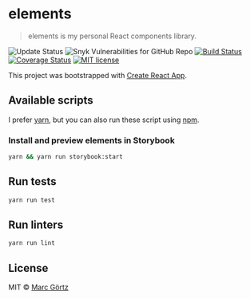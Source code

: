 # elements

> elements is my personal React components library.

![Update Status](https://img.shields.io/david/dev/dreamseer/elements.svg)
![Snyk Vulnerabilities for GitHub Repo](https://img.shields.io/snyk/vulnerabilities/github/dreamseer/elements)
[![Build Status](https://travis-ci.org/Dreamseer/elements.svg?branch=master)](https://travis-ci.org/Dreamseer/elements)
[![Coverage Status](https://coveralls.io/repos/github/Dreamseer/elements/badge.svg?branch=master)](https://coveralls.io/github/Dreamseer/elements?branch=master)
[![MIT license](https://img.shields.io/github/license/dreamseer/elements.svg)](https://github.com/Dreamseer/elements/blob/master/LICENSE.md)

This project was bootstrapped with [Create React App](https://github.com/facebook/create-react-app).

## Available scripts

I prefer [yarn](https://yarnpkg.com/), but you can also run these script using [npm](https://www.npmjs.com/get-npm).

### Install and preview elements in Storybook

```bash
yarn && yarn run storybook:start
```

## Run tests

```bash
yarn run test
```

## Run linters

```bash
yarn run lint
```

## License

MIT © [Marc Görtz](https://marcgoertz.de/)
